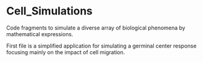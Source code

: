 # Cell_Simulations
Code fragments to simulate a diverse array of biological phenomena by mathematical expressions.

First file is a simplified application for simulating a germinal center response focusing mainly on the impact of cell migration.

